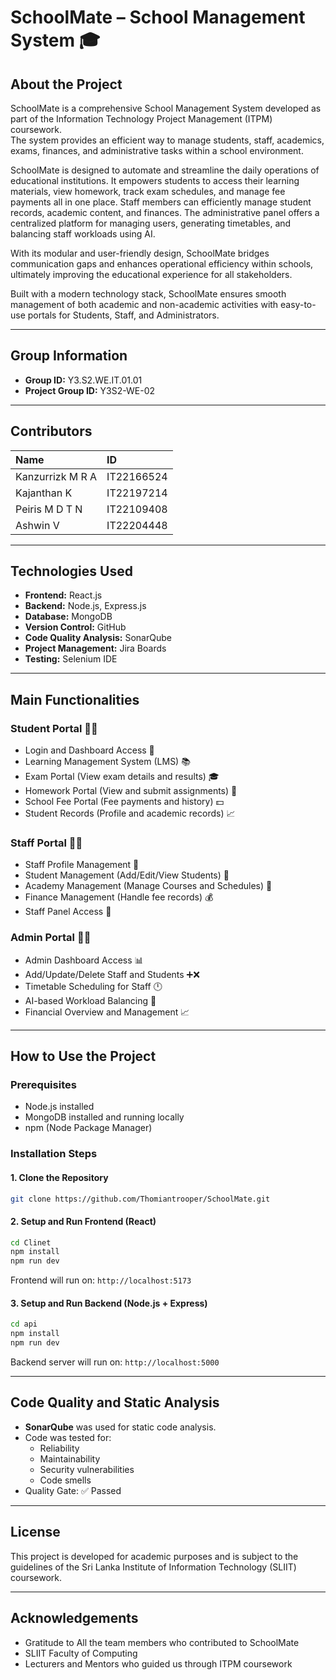 # SchoolMate – School Management System 🎓

## About the Project

SchoolMate is a comprehensive School Management System developed as part of the Information Technology Project Management (ITPM) coursework.  
The system provides an efficient way to manage students, staff, academics, exams, finances, and administrative tasks within a school environment.

SchoolMate is designed to automate and streamline the daily operations of educational institutions. It empowers students to access their learning materials, view homework, track exam schedules, and manage fee payments all in one place. Staff members can efficiently manage student records, academic content, and finances. The administrative panel offers a centralized platform for managing users, generating timetables, and balancing staff workloads using AI. 

With its modular and user-friendly design, SchoolMate bridges communication gaps and enhances operational efficiency within schools, ultimately improving the educational experience for all stakeholders.

Built with a modern technology stack, SchoolMate ensures smooth management of both academic and non-academic activities with easy-to-use portals for Students, Staff, and Administrators.

---

## Group Information

- **Group ID:** Y3.S2.WE.IT.01.01
- **Project Group ID:** Y3S2-WE-02

---

## Contributors 

| Name | ID |
|:---|:---|
| Kanzurrizk M R A | IT22166524 |
| Kajanthan K | IT22197214 |
| Peiris M D T N | IT22109408 |
| Ashwin V | IT22204448 |

---

## Technologies Used

- **Frontend:** React.js 
- **Backend:** Node.js, Express.js 
- **Database:** MongoDB 
- **Version Control:** GitHub 
- **Code Quality Analysis:** SonarQube 
- **Project Management:** Jira Boards
- **Testing:** Selenium IDE

---

## Main Functionalities 

### Student Portal 👨‍🏫
- Login and Dashboard Access 📅
- Learning Management System (LMS) 📚
- Exam Portal (View exam details and results) 🎓
- Homework Portal (View and submit assignments) 📝
- School Fee Portal (Fee payments and history) 💵
- Student Records (Profile and academic records) 📈

### Staff Portal 👩‍🏫
- Staff Profile Management 📆
- Student Management (Add/Edit/View Students) 🧰
- Academy Management (Manage Courses and Schedules) 🏫
- Finance Management (Handle fee records) 💰
- Staff Panel Access 📄

### Admin Portal 🧑‍💻
- Admin Dashboard Access 📊
- Add/Update/Delete Staff and Students ➕️❌
- Timetable Scheduling for Staff 🕛
- AI-based Workload Balancing 🧬
- Financial Overview and Management 📈

---

## How to Use the Project 

### Prerequisites 
- Node.js installed
- MongoDB installed and running locally
- npm (Node Package Manager)

### Installation Steps

#### 1. Clone the Repository
```bash
git clone https://github.com/Thomiantrooper/SchoolMate.git
```

#### 2. Setup and Run Frontend (React)
```bash
cd Clinet
npm install
npm run dev
```
Frontend will run on: `http://localhost:5173`

#### 3. Setup and Run Backend (Node.js + Express)
```bash
cd api
npm install
npm run dev
```
Backend server will run on: `http://localhost:5000`

---

## Code Quality and Static Analysis 

- **SonarQube** was used for static code analysis.
- Code was tested for:
  - Reliability 
  - Maintainability 
  - Security vulnerabilities 
  - Code smells 
- Quality Gate: ✅ Passed

---

## License 

This project is developed for academic purposes and is subject to the guidelines of the Sri Lanka Institute of Information Technology (SLIIT) coursework.

---

## Acknowledgements 

- Gratitude to All the team members who contributed to SchoolMate
- SLIIT Faculty of Computing
- Lecturers and Mentors who guided us through ITPM coursework
